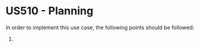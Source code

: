 # US510 - Planning

In order to implement this use case, the following points should be followed:

1.

